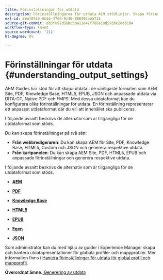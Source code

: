 ```yaml
---
title: Förinställningar för utdata
description: Förinställningarna för utdata AEM stödlinjer. Skapa förinställningar för utdata från webbredigeraren och kartkontrollpanelen för AEM, PDF, HTML 5, EPUB, anpassade format och JSON-format.
exl-id: 8eaf0765-8b66-47d6-9c40-888495baa711
source-git-commit: eb3fe92d36bc58a11e47f786a10d5938e2ed0184
workflow-type: tm+mt
source-wordcount: '211'
ht-degree: 0%

---
```


# Förinställningar för utdata {#understanding_output_settings}

AEM Guides har stöd för att skapa utdata i de vanligaste formaten som AEM Site, PDF, Knowledge Base, HTML5, EPUB, JSON och anpassade utdata via DITA-OT, Native PDF och FMPS. Med dessa utdataformat kan du konfigurera olika förinställningar för utdata. En förinställning representerar ett anpassat utdataformat där du vill att innehållet ska publiceras.

I följande avsnitt beskrivs de alternativ som är tillgängliga för de utdataformat som stöds.

Du kan skapa förinställningar på två sätt:

- **Från webbredigeraren**: Du kan skapa AEM för Site, PDF, Knowledge Base, HTML5, Custom och JSON och generera respektive utdata.
- **Från kartpanelen**: Du kan skapa AEM Site, PDF, HTML5, EPUB och anpassade förinställningar och generera respektive utdata.

I följande avsnitt beskrivs de alternativ som är tillgängliga för de utdataformat som stöds.

- **[AEM](generate-output-aem-site.md)**

- **[PDF](generate-output-pdf.md)**

- **[Knowledge Base](generate-output-knowledge-base.md)**

- **[HTML5](generate-output-html5.md)**

- **[EPUB](generate-output-epub.md)**

- **[Egen](generate-output-custom.md)**

- **[JSON](generate-output-json.md)**

Som administratör kan du med hjälp av guider i Experience Manager skapa och hantera utdatapresentationer för globala profiler och mappprofiler. Mer information finns i [Hantera förinställningar för utdata för global profil och mappprofil](./web-editor-manage-output-presets.md).

**Överordnat ämne:**[ Generering av utdata](generate-output.md)

